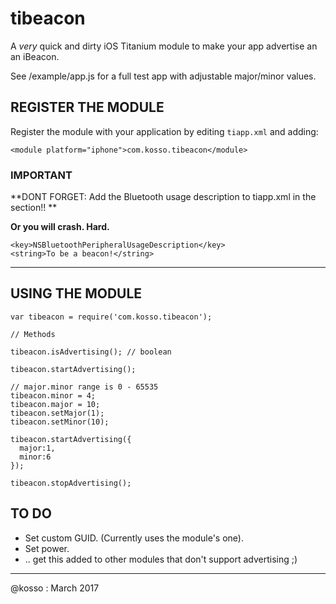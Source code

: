 
tibeacon
===========================================

A *very* quick and dirty iOS Titanium module to make your app advertise an an iBeacon. 



See /example/app.js for a full test app with adjustable major/minor values. 




REGISTER THE MODULE
--------------------

Register the module with your application by editing `tiapp.xml` and adding:

	<module platform="iphone">com.kosso.tibeacon</module>
### IMPORTANT

**DONT FORGET: Add the Bluetooth usage description to tiapp.xml in the <ios> section!! **

**Or you will crash. Hard.** 

```
<key>NSBluetoothPeripheralUsageDescription</key>
<string>To be a beacon!</string>
```



**************************************************************




USING THE MODULE
-------------------------

	var tibeacon = require('com.kosso.tibeacon');

	// Methods

	tibeacon.isAdvertising(); // boolean

	tibeacon.startAdvertising();

	// major.minor range is 0 - 65535
	tibeacon.minor = 4;
	tibeacon.major = 10;
	tibeacon.setMajor(1); 
	tibeacon.setMinor(10);
	
	tibeacon.startAdvertising({
	  major:1,
	  minor:6
	});
	
	tibeacon.stopAdvertising();




## TO DO 

- Set custom GUID. (Currently uses the module's one).
- Set power. 
- .. get this added to other modules that don't support advertising ;) 




-------

@kosso : March 2017